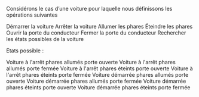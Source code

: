 Considérons le cas d’une voiture pour laquelle nous définissons les opérations suivantes

Démarrer la voiture
Arrêter la voiture
Allumer les phares
Éteindre les phares
Ouvrir la porte du conducteur
Fermer la porte du conducteur
Rechercher les états possibles de la voiture


Etats possible :

Voiture à l'arrêt phares allumés porte ouverte
Voiture à l'arrêt phares allumés porte fermée
Voiture à l'arrêt phares éteints porte ouverte
Voiture à l'arrêt phares éteints porte fermée
Voiture démarrée phares allumés porte ouverte
Voiture démarrée phares allumés porte fermée
Voiture démarrée phares éteints porte ouverte
Voiture démarrée phares éteints porte fermée

